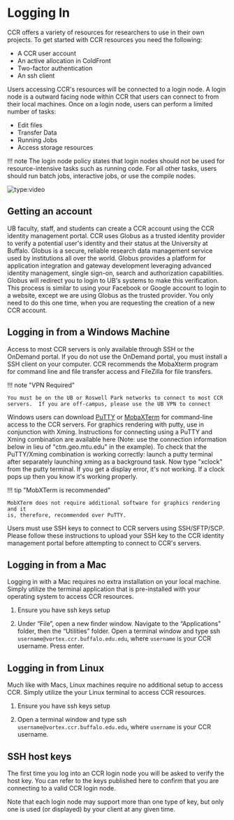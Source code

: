 # Logging In

CCR offers a variety of resources for researchers to use in their own projects.
To get started with CCR resources you need the following:

- A CCR user account
- An active allocation in ColdFront
- Two-factor authentication
- An ssh client

Users accessing CCR's resources will be connected to a login node. A login node
is a outward facing node within CCR that users can connect to from their local
machines. Once on a login node, users can perform a limited number of tasks:

- Edit files
- Transfer Data
- Running Jobs
- Access storage resources

!!! note
    The login node policy states that login nodes should not be used for
    resource-intensive tasks such as running code. For all other tasks, users
    should run batch jobs, interactive jobs, or use the compile nodes.

![type:video](https://www.youtube.com/embed/g6hWYooFKWE)

## Getting an account

UB faculty, staff, and students can create a CCR account using the CCR identity
management portal.  CCR uses Globus as a trusted identity provider to verify a
potential user's identity and their status at the University at Buffalo.
Globus is a secure, reliable research data management service used by
institutions all over the world.  Globus provides a platform for application
integration and gateway development leveraging advanced identity management,
single sign-on, search and authorization capabilities.  Globus will redirect
you to login to UB's systems to make this verification.  This process is
similar to using your Facebook or Google account to login to a website, except
we are using Globus as the trusted provider.  You only need to do this one
time, when you are requesting the creation of a new CCR account.

## Logging in from a Windows Machine

Access to most CCR servers is only available through SSH or the  OnDemand
portal.  If you do not use the OnDemand portal, you must install a SSH client
on your computer.  CCR recommends the MobaXterm program for command line and
file transfer access and FileZilla for file transfers.

!!! note "VPN Required"

    You must be on the UB or Roswell Park networks to connect to most CCR
    servers.  If you are off-campus, please use the UB VPN to connect

Windows users can download [PuTTY](#) or [MobaXTerm](#) for command-line access to the
CCR servers. For graphics rendering with putty, use in conjunction with Xming.
Instructions for connecting using a PuTTY and Xming combination are available
here (Note: use the connection information below in lieu of "ctm.geo.mtu.edu"
in the example).  To check that the PuTTY/Xming combination is working
correctly: launch a putty terminal after separately launching xming as a
background task. Now type "xclock" from the putty terminal. If you get a
display error, it's not working. If a clock pops up then you know it's working
properly.

!!! tip "MobXTerm is recommended" 

    MobXTerm does not require additional software for graphics rendering and it
    is, therefore, recommended over PuTTY.


Users must use SSH keys to connect to CCR servers using SSH/SFTP/SCP.  Please
follow these instructions to upload your SSH key to the CCR identity management
portal before attempting to connect to CCR's servers.

## Logging in from a Mac

Logging in with a Mac requires no extra installation on your local machine.
Simply utilize the terminal application that is pre-installed with your
operating system to access CCR resources.

1. Ensure you have ssh keys setup

2. Under “File”, open a new finder window. Navigate to the “Applications”
  folder, then the “Utilities” folder. Open a terminal window and type ssh
  `username@vortex.ccr.buffalo.edu.edu`, where `username` is your CCR username.
  Press enter.

## Logging in from Linux

Much like with Macs, Linux machines require no additional setup to access CCR.
Simply utilize the your Linux terminal to access CCR resources.

1. Ensure you have ssh keys setup

2. Open a terminal window and type ssh `username@vortex.ccr.buffalo.edu.edu`,
   where `username` is your CCR username.

## SSH host keys

The first time you log into an CCR login node you will be asked to verify the
host key. You can refer to the keys published here to confirm that you are
connecting to a valid CCR login node.

Note that each login node may support more than one type of key, but only one
is used (or displayed) by your client at any given time.
